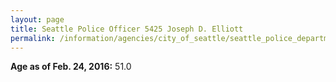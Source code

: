 ```yaml
---
layout: page
title: Seattle Police Officer 5425 Joseph D. Elliott
permalink: /information/agencies/city_of_seattle/seattle_police_department/copbook/5425/
---
```


**Age as of Feb. 24, 2016:** 51.0
